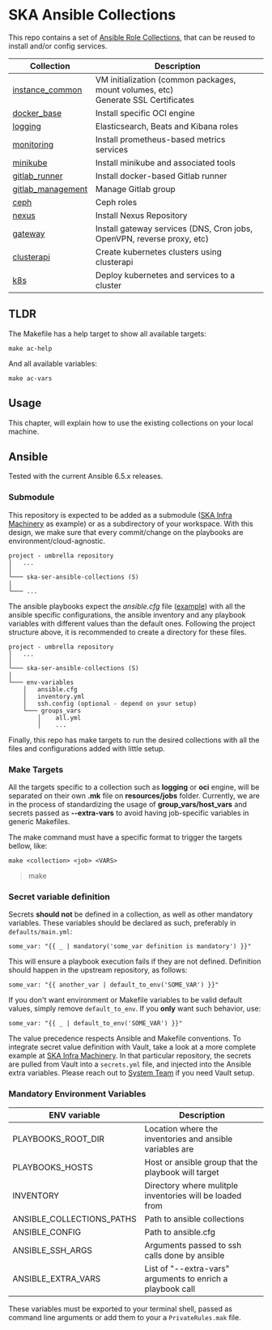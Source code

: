 # SKA Ansible Collections

This repo contains a set of [Ansible Role Collections](https://docs.ansible.com/ansible/latest/user_guide/collections_using.html), that can be reused to install and/or config services.


| Collection                                                                | Description                                                                            |
| ------------------------------------------------------------------------- | -------------------------------------------------------------------------------------- |
| [instance_common](./ansible_collections/ska_collections/instance_common/) | VM initialization (common packages, mount volumes, etc) <br> Generate SSL Certificates |
| [docker_base](./ansible_collections/ska_collections/docker_base/)         | Install specific OCI engine                                                            |
| [logging](./ansible_collections/ska_collections/logging/)                 | Elasticsearch, Beats and Kibana roles                                                  |
| [monitoring](./ansible_collections/ska_collections/monitoring/)           | Install prometheus-based metrics services                                              |
| [minikube](./ansible_collections/ska_collections/minikube/)               | Install minikube and associated tools                                                  |
| [gitlab_runner](./ansible_collections/ska_collections/gitlab_runner/)     | Install docker-based Gitlab runner                                                     |
| [gitlab_management](./ansible_collections/ska_collections/gitlab_management/) | Manage Gitlab group                                                                |
| [ceph](./ansible_collections/ska_collections/ceph/)                       | Ceph roles                                                                             |
| [nexus](./ansible_collections/ska_collections/nexus/)                     | Install Nexus Repository                                                               |
| [gateway](./ansible_collections/ska_collections/gateway/)                 | Install gateway services (DNS, Cron jobs, OpenVPN, reverse proxy, etc)                 |
| [clusterapi](./ansible_collections/ska_collections/clusterapi/)           | Create kubernetes clusters using clusterapi                                            |
| [k8s](./ansible_collections/ska_collections/k8s/)                         | Deploy kubernetes and services to a cluster                                            |

## TLDR

The Makefile has a help target to show all available targets:

```
make ac-help
```

And all available variables:

```
make ac-vars

```

## Usage

This chapter, will explain how to use the existing collections on your local machine.

## Ansible

Tested with the current Ansible 6.5.x releases.

### Submodule

This repository is expected to be added as a submodule ([SKA Infra Machinery](https://gitlab.com/ska-telescope/sdi/ska-ser-infra-machinery)
as example) or as a subdirectory of your workspace. With this design, we make sure that every commit/change on the playbooks are environment/cloud-agnostic.


```
project - umbrella repository
│   ...
│
└─── ska-ser-ansible-collections (S)
│
└─── ...
```

The ansible playbooks expect the *ansible.cfg* file ([example](https://gitlab.com/ska-telescope/sdi/ska-ser-infra-machinery/-/blob/main/datacentres/stfc-techops/production/installation/ansible.cfg))
with all the ansible specific configurations, the ansible inventory and any playbook
variables with different values than the default ones.
Following the project structure above, it is recommended to create a directory for these files.

```
project - umbrella repository
│   ...
│
└─── ska-ser-ansible-collections (S)
│
└─── env-variables
    │   ansible.cfg
    │   inventory.yml
    │   ssh.config (optional - depend on your setup)
    └─── groups_vars
        │    all.yml
        │    ...
```

Finally, this repo has make targets to run the desired collections with all the files and configurations added with
little setup.

### Make Targets

All the targets specific to a collection such as **logging** or **oci** engine,
will be separated on their own **.mk** file on **resources/jobs** folder. Currently, we are in the process of standardizing the usage of **group_vars/host_vars** and secrets passed as **--extra-vars** to avoid having job-specific variables in generic Makefiles.

The make command must have a specific format to trigger the targets bellow, like:

```
make <collection> <job> <VARS>
```

> make

### Secret variable definition

Secrets **should not** be defined in a collection, as well as other mandatory variables. These variables should be declared as such, preferably in `defaults/main.yml`:

```
some_var: "{{ _ | mandatory('some_var definition is mandatory') }}"
```

This will ensure a playbook execution fails if they are not defined. Definition should happen in the upstream repository, as follows:

```
some_var: "{{ another_var | default_to_env('SOME_VAR') }}"
```

If you don't want environment or Makefile variables to be valid default values, simply remove `default_to_env`. If you **only** want such behavior, use:

```
some_var: "{{ _ | default_to_env('SOME_VAR') }}"
```

The value precedence respects Ansible and Makefile conventions. To integrate secret value definition with Vault, take a look at a more complete example at [SKA Infra Machinery](https://gitlab.com/ska-telescope/sdi/ska-ser-infra-machinery#secret-management). In that particular repository, the secrets are pulled from Vault into a `secrets.yml` file, and injected into the Ansible extra variables. Please reach out to [System Team](https://skao.slack.com/archives/CEMF9HXUZ) if you need Vault setup.

### Mandatory Environment Variables

| ENV variable              | Description                                                |
| ------------------------- | ---------------------------------------------------------- |
| PLAYBOOKS_ROOT_DIR        | Location where the inventories and ansible variables are   |
| PLAYBOOKS_HOSTS           | Host or ansible group that the playbook will target        |
| INVENTORY                 | Directory where mulitple inventories will be loaded from   |
| ANSIBLE_COLLECTIONS_PATHS | Path to ansible collections                                |
| ANSIBLE_CONFIG            | Path to ansible.cfg                                        |
| ANSIBLE_SSH_ARGS          | Arguments passed to ssh calls done by ansible              |
| ANSIBLE_EXTRA_VARS        | List of "--extra-vars" arguments to enrich a playbook call |

These variables must be exported to your terminal shell, passed as
command line arguments or add them to your a `PrivateRules.mak` file.
